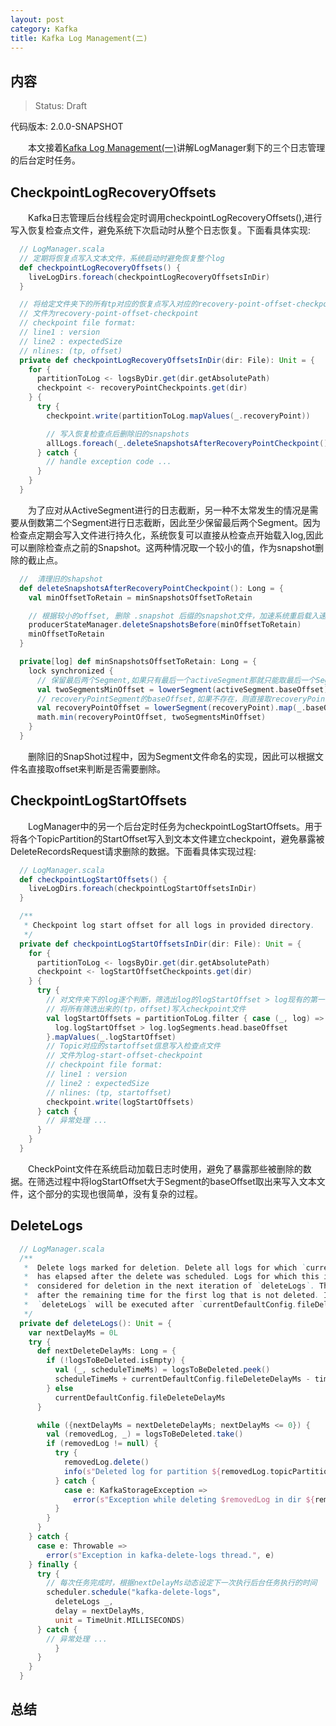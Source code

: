 ```yaml
---
layout: post
category: Kafka
title: Kafka Log Management(二)
---
```


## 内容 
>Status: Draft

  代码版本: 2.0.0-SNAPSHOT

　　本文接着[Kafka Log Management(一)](https://daleizhou.github.io/posts/kafka-log-management-1.html)讲解LogManager剩下的三个日志管理的后台定时任务。

## <a id="CheckpointLogRecoveryOffsets">CheckpointLogRecoveryOffsets</a>

　　Kafka日志管理后台线程会定时调用checkpointLogRecoveryOffsets(),进行写入恢复检查点文件，避免系统下次启动时从整个日志恢复。下面看具体实现:

```scala
  // LogManager.scala
  // 定期将恢复点写入文本文件，系统启动时避免恢复整个log
  def checkpointLogRecoveryOffsets() {
    liveLogDirs.foreach(checkpointLogRecoveryOffsetsInDir)
  }

  // 将给定文件夹下的所有tp对应的恢复点写入对应的recovery-point-offset-checkpoint文件
  // 文件为recovery-point-offset-checkpoint
  // checkpoint file format:
  // line1 : version
  // line2 : expectedSize
  // nlines: (tp, offset) 
  private def checkpointLogRecoveryOffsetsInDir(dir: File): Unit = {
    for {
      partitionToLog <- logsByDir.get(dir.getAbsolutePath)
      checkpoint <- recoveryPointCheckpoints.get(dir)
    } {
      try {
        checkpoint.write(partitionToLog.mapValues(_.recoveryPoint))

        // 写入恢复检查点后删除旧的snapshots
        allLogs.foreach(_.deleteSnapshotsAfterRecoveryPointCheckpoint())
      } catch {
        // handle exception code ...
      }
    }
  }
```

　　为了应对从ActiveSegment进行的日志截断，另一种不太常发生的情况是需要从倒数第二个Segment进行日志截断，因此至少保留最后两个Segment。因为检查点定期会写入文件进行持久化，系统恢复可以直接从检查点开始载入log,因此可以删除检查点之前的Snapshot。这两种情况取一个较小的值，作为snapshot删除的截止点。

```scala
  //  清理旧的shapshot
  def deleteSnapshotsAfterRecoveryPointCheckpoint(): Long = {
    val minOffsetToRetain = minSnapshotsOffsetToRetain

    // 根据较小的offset, 删除 .snapshot 后缀的snapshot文件，加速系统重启载入速度
    producerStateManager.deleteSnapshotsBefore(minOffsetToRetain)
    minOffsetToRetain
  }

  private[log] def minSnapshotsOffsetToRetain: Long = {
    lock synchronized {
      // 保留最后两个Segment,如果只有最后一个activeSegment那就只能取最后一个Segment的baseOffset
      val twoSegmentsMinOffset = lowerSegment(activeSegment.baseOffset).getOrElse(activeSegment).baseOffset
      // recoveryPointSegment的baseOffset,如果不存在，则直接取recoveryPoint
      val recoveryPointOffset = lowerSegment(recoveryPoint).map(_.baseOffset).getOrElse(recoveryPoint)
      math.min(recoveryPointOffset, twoSegmentsMinOffset)
    }
  }
```

　　删除旧的SnapShot过程中，因为Segment文件命名的实现，因此可以根据文件名直接取offset来判断是否需要删除。

## <a id="CheckpointLogStartOffsets">CheckpointLogStartOffsets</a>

　　LogManager中的另一个后台定时任务为checkpointLogStartOffsets。用于将各个TopicPartition的StartOffset写入到文本文件建立checkpoint，避免暴露被DeleteRecordsRequest请求删除的数据。下面看具体实现过程:

```scala
  // LogManager.scala
  def checkpointLogStartOffsets() {
    liveLogDirs.foreach(checkpointLogStartOffsetsInDir)
  }

  /**
   * Checkpoint log start offset for all logs in provided directory.
   */
  private def checkpointLogStartOffsetsInDir(dir: File): Unit = {
    for {
      partitionToLog <- logsByDir.get(dir.getAbsolutePath)
      checkpoint <- logStartOffsetCheckpoints.get(dir)
    } {
      try {
        // 对文件夹下的log逐个判断，筛选出log的logStartOffset > log现有的第一个Segment的baseOffset
        // 将所有筛选出来的(tp，offset)写入checkpoint文件
        val logStartOffsets = partitionToLog.filter { case (_, log) =>
          log.logStartOffset > log.logSegments.head.baseOffset
        }.mapValues(_.logStartOffset)
        // Topic对应的startoffset信息写入检查点文件
        // 文件为log-start-offset-checkpoint
        // checkpoint file format:
        // line1 : version
        // line2 : expectedSize
        // nlines: (tp, startoffset) 
        checkpoint.write(logStartOffsets)
      } catch {
        // 异常处理 ... 
      }
    }
  }
```

　　CheckPoint文件在系统启动加载日志时使用，避免了暴露那些被删除的数据。在筛选过程中将logStartOffset大于Segment的baseOffset取出来写入文本文件，这个部分的实现也很简单，没有复杂的过程。

## <a id="DeleteLogs">DeleteLogs</a>

```scala
  // LogManager.scala
  /**
   *  Delete logs marked for deletion. Delete all logs for which `currentDefaultConfig.fileDeleteDelayMs`
   *  has elapsed after the delete was scheduled. Logs for which this interval has not yet elapsed will be
   *  considered for deletion in the next iteration of `deleteLogs`. The next iteration will be executed
   *  after the remaining time for the first log that is not deleted. If there are no more `logsToBeDeleted`,
   *  `deleteLogs` will be executed after `currentDefaultConfig.fileDeleteDelayMs`.
   */
  private def deleteLogs(): Unit = {
    var nextDelayMs = 0L
    try {
      def nextDeleteDelayMs: Long = {
        if (!logsToBeDeleted.isEmpty) {
          val (_, scheduleTimeMs) = logsToBeDeleted.peek()
          scheduleTimeMs + currentDefaultConfig.fileDeleteDelayMs - time.milliseconds()
        } else
          currentDefaultConfig.fileDeleteDelayMs
      }

      while ({nextDelayMs = nextDeleteDelayMs; nextDelayMs <= 0}) {
        val (removedLog, _) = logsToBeDeleted.take()
        if (removedLog != null) {
          try {
            removedLog.delete()
            info(s"Deleted log for partition ${removedLog.topicPartition} in ${removedLog.dir.getAbsolutePath}.")
          } catch {
            case e: KafkaStorageException =>
              error(s"Exception while deleting $removedLog in dir ${removedLog.dir.getParent}.", e)
          }
        }
      }
    } catch {
      case e: Throwable =>
        error(s"Exception in kafka-delete-logs thread.", e)
    } finally {
      try {
        // 每次任务完成时，根据nextDelayMs动态设定下一次执行后台任务执行的时间
        scheduler.schedule("kafka-delete-logs",
          deleteLogs _,
          delay = nextDelayMs,
          unit = TimeUnit.MILLISECONDS)
      } catch {
        // 异常处理 ... 
          }
      }
    }
  }
```

## <a id="conclusion">总结</a>

